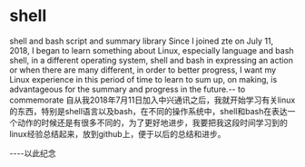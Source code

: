 # shell
shell and bash script and summary library
Since I joined zte on July 11, 2018, I began to learn something about Linux, especially language and bash shell, in a different operating system, shell and bash in expressing an action or when there are many different, in order to better progress, I want my Linux experience in this period of time to learn to sum up, on making, is advantageous for the summary and progress in the future.-- to commemorate
自从我2018年7月11日加入中兴通讯之后，我就开始学习有关linux的东西，特别是shell语言以及bash，在不同的操作系统中，shell和bash在表达一个动作的时候还是有很多不同的，为了更好地进步，我要把我这段时间学习到的linux经验总结起来，放到github上，便于以后的总结和进步。

 ----以此纪念
